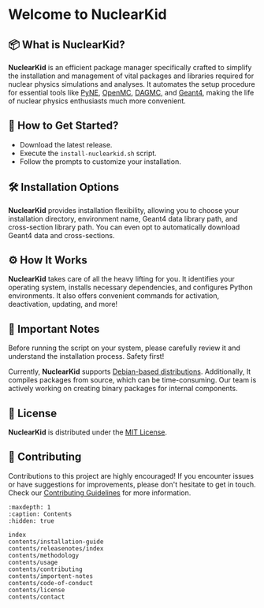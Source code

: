 # Welcome to NuclearKid

## 📦 What is NuclearKid?

**NuclearKid** is an efficient package manager specifically crafted to simplify the installation and management of vital packages and libraries required for nuclear physics simulations and analyses. It automates the setup procedure for essential tools like [PyNE][pyne], [OpenMC][openmc], [DAGMC][dagmc], and [Geant4][geant4], making the life of nuclear physics enthusiasts much more convenient.

[pyne]: https://pyne.io/
[openmc]: https://docs.openmc.org/en/stable/
[dagmc]: https://svalinn.github.io/DAGMC/
[geant4]: https://geant4.web.cern.ch/

## 🚀 How to Get Started?

- Download the latest release.
- Execute the `install-nuclearkid.sh` script.
- Follow the prompts to customize your installation.

## 🛠 Installation Options

**NuclearKid** provides installation flexibility, allowing you to choose your installation directory, environment name, Geant4 data library path, and cross-section library path. You can even opt to automatically download Geant4 data and cross-sections.

## ⚙ How It Works

**NuclearKid** takes care of all the heavy lifting for you. It identifies your operating system, installs necessary dependencies, and configures Python environments. It also offers convenient commands for activation, deactivation, updating, and more!

## 🚨 Important Notes

Before running the script on your system, please carefully review it and understand the installation process. Safety first!

Currently, **NuclearKid** supports [Debian-based distributions](https://en.wikipedia.org/wiki/Category:Debian-based_distributions). Additionally, It compiles packages from source, which can be time-consuming. Our team is actively working on creating binary packages for internal components.

## 📜 License

**NuclearKid** is distributed under the [MIT License](contents/license).

## 🤝 Contributing

Contributions to this project are highly encouraged! If you encounter issues or have suggestions for improvements, please don't hesitate to get in touch. Check our [Contributing Guidelines](contents/contributing) for more information.

```{toctree}
:maxdepth: 1
:caption: Contents
:hidden: true

index
contents/installation-guide
contents/releasenotes/index
contents/methodology
contents/usage
contents/contributing
contents/importent-notes
contents/code-of-conduct
contents/license
contents/contact
```
